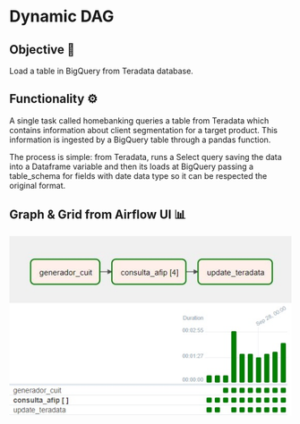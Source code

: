 # Dynamic DAG
## Objective 📝
Load a table in BigQuery from Teradata database.

## Functionality ⚙️
A single task called homebanking queries a table from Teradata which contains information about client segmentation for a target product. This information is ingested by a BigQuery table through a pandas function.

The process is simple: from Teradata, runs a Select query saving the data into a Dataframe variable and then its loads at BigQuery passing a table_schema for fields with date data type so it can be respected the original format.

## Graph & Grid from Airflow UI 📊
![graph from airflow ui](https://github.com/Skjalda7/dynamic-dag-api-to-teradata/blob/main/gg.JPG)
